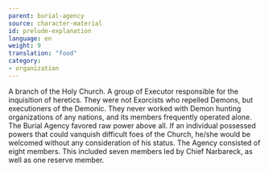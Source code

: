 ```yaml
---
parent: burial-agency
source: character-material
id: prelude-explanation
language: en
weight: 9
translation: "food"
category:
- organization
---
```


A branch of the Holy Church. A group of Executor responsible for the inquisition of heretics.
They were not Exorcists who repelled Demons, but executioners of the Demonic.
They never worked with Demon hunting organizations of any nations, and its members frequently operated alone.
The Burial Agency favored raw power above all. If an individual possessed powers that could vanquish difficult foes of the Church, he/she would be welcomed without any consideration of his status. The Agency consisted of eight members. This included seven members led by Chief Narbareck, as well as one reserve member.
